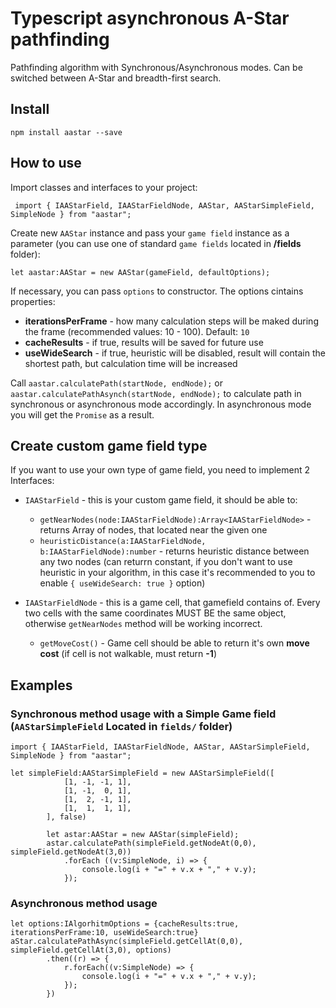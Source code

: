 # Typescript asynchronous A-Star pathfinding
Pathfinding algorithm with Synchronous/Asynchronous modes.
Can be switched between A-Star and breadth-first search.

## Install

```npm install aastar --save```

## How to use
Import classes and interfaces to your project:

``` import { IAAStarField, IAAStarFieldNode, AAStar, AAStarSimpleField, SimpleNode } from "aastar";```


Create new ```AAStar``` instance and pass your ```game field``` instance as a parameter (you can use one of standard ```game fields``` located in **/fields** folder):

```let aastar:AAStar = new AAStar(gameField, defaultOptions);```

If necessary, you can pass ```options``` to constructor. The options cintains properties:
* **iterationsPerFrame** - how many calculation steps will be maked during the frame (recommended values: 10 - 100). Default: ```10```
* **cacheResults** - if true, results will be saved for future use
* **useWideSearch** - if true, heuristic will be disabled, result will contain the shortest path, but calculation time will be increased

Call ```aastar.calculatePath(startNode, endNode);``` or ```aastar.calculatePathAsynch(startNode, endNode);``` to calculate path in synchronous or asynchronous mode accordingly. In asynchronous mode you will get the ```Promise``` as a result.


## Create custom game field type
If you want to use your own type of game field, you need to implement 2 Interfaces: 
* ```IAAStarField``` - this is your custom game field, it should be able to:
    * ```getNearNodes(node:IAAStarFieldNode):Array<IAAStarFieldNode>``` - returns Array of nodes, that located near the given one
    * ```heuristicDistance(a:IAAStarFieldNode, b:IAAStarFieldNode):number``` - returns heuristic distance between any two nodes
    (can returrn constant, if you don't want to use heuristic in your algorithm, in this case it's recommended to you to enable ```{ useWideSearch: true }``` option)

* ```IAAStarFieldNode``` - this is a game cell, that gamefield contains of. Every two cells with the same coordinates MUST BE the same object, otherwise ```getNearNodes``` method will be working incorrect. 
    * ```getMoveCost()``` - Game cell should be able to return it's own __move cost__ (if cell is not walkable, must return **-1**)


## Examples

### Synchronous method usage with a Simple Game field (```AAStarSimpleField``` Located in ```fields/``` folder)

```
import { IAAStarField, IAAStarFieldNode, AAStar, AAStarSimpleField, SimpleNode } from "aastar";

let simpleField:AAStarSimpleField = new AAStarSimpleField([
            [1, -1, -1, 1],
            [1, -1,  0, 1],
            [1,  2, -1, 1],
            [1,  1,  1, 1],
        ], false)

        let astar:AAStar = new AAStar(simpleField);
        astar.calculatePath(simpleField.getNodeAt(0,0), simpleField.getNodeAt(3,0))
            .forEach ((v:SimpleNode, i) => {
                console.log(i + "=" + v.x + "," + v.y);
            });
```

### Asynchronous method usage

```
let options:IAlgorhitmOptions = {cacheResults:true, iterationsPerFrame:10, useWideSearch:true}
aStar.calculatePathAsync(simpleField.getCellAt(0,0), simpleField.getCellAt(3,0), options)
        .then((r) => {
            r.forEach((v:SimpleNode) => {
                console.log(i + "=" + v.x + "," + v.y);
            });
        })
```